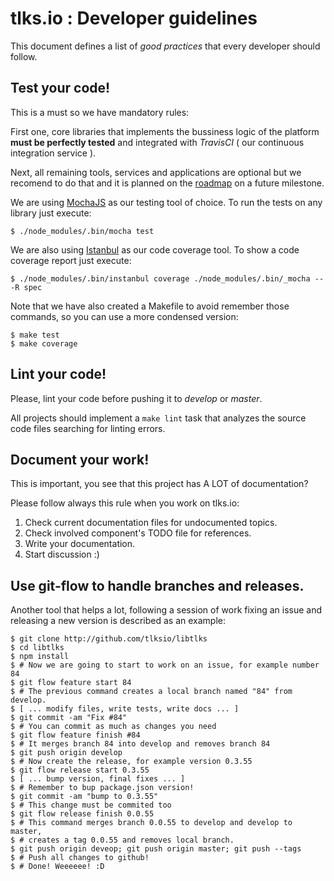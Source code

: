 # tlks.io : Developer guidelines

This document defines a list of *good practices* that every developer should
follow.

## Test your code!

This is a must so we have mandatory rules:

First one, core libraries that implements the bussiness logic of the platform
**must be perfectly tested** and integrated with *TravisCI* ( our continuous
integration service ).

Next, all remaining tools, services and applications are optional but we
recomend to do that and it is planned on the [roadmap](roadmap.md) on a
future milestone.

We are using [MochaJS](http://mochajs.org) as our testing tool of choice. To
run the tests on any library just execute:

```
$ ./node_modules/.bin/mocha test
```

We are also using [Istanbul](http://github.com/gotwarlost/istanbul) as our
code coverage tool. To show a code coverage report just execute:

```
$ ./node_modules/.bin/instanbul coverage ./node_modules/.bin/_mocha -- -R spec
```

Note that we have also created a Makefile to avoid remember those commands,
so you can use a more condensed version:

```
$ make test
$ make coverage
```

## Lint your code!

Please, lint your code before pushing it to *develop* or *master*.

All projects should implement a `make lint` task that analyzes the source
code files searching for linting errors.

## Document your work!

This is important, you see that this project has A LOT of documentation?

Please follow always this rule when you work on tlks.io:

1. Check current documentation files for undocumented topics.
2. Check involved component's TODO file for references.
3. Write your documentation.
4. Start discussion :)

## Use git-flow to handle branches and releases.

Another tool that helps a lot, following a session of work fixing an issue
and releasing a new version is described as an example:

```
$ git clone http://github.com/tlksio/libtlks
$ cd libtlks
$ npm install
$ # Now we are going to start to work on an issue, for example number 84
$ git flow feature start 84
$ # The previous command creates a local branch named "84" from develop.
$ [ ... modify files, write tests, write docs ... ]
$ git commit -am "Fix #84"
$ # You can commit as much as changes you need
$ git flow feature finish #84
$ # It merges branch 84 into develop and removes branch 84
$ git push origin develop
$ # Now create the release, for example version 0.3.55
$ git flow release start 0.3.55
$ [ ... bump version, final fixes ... ]
$ # Remember to bup package.json version!
$ git commit -am "bump to 0.3.55"
$ # This change must be commited too
$ git flow release finish 0.0.55
$ # This command merges branch 0.0.55 to develop and develop to master,
$ # creates a tag 0.0.55 and removes local branch.
$ git push origin deveop; git push origin master; git push --tags
$ # Push all changes to github!
$ # Done! Weeeeee! :D
```
